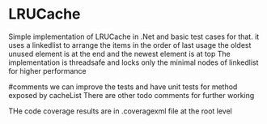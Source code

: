 # LRUCache

Simple implementation of LRUCache in .Net and basic test cases for that.
it uses a linkedlist to arrange the items in the order of last usage
the oldest unused element is at the end and the newest element is at top
The implementation is threadsafe and locks only the minimal nodes of linkedlist for higher performance

#comments
we can improve the tests and have unit tests for method exposed by cacheList
There are other todo comments for further working

THe code coverage results are in .coveragexml file at the root level